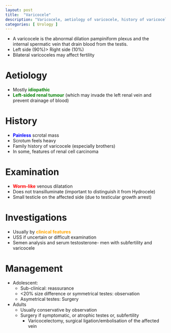 ```yaml
---
layout: post
title:  "Varicocele"
description: "Varicocele, aetiology of varicocele, history of varicocele, examintaion for varicocele, Investigation for varicocele, management of varicocele"
categories: [ Urology ]
---
```

- A varicocele is the abnormal dilation  pampiniform plexus and the internal spermatic vein that drain blood from the testis. 
- Left side (90%)> Right side (10%) 
- Bilateral varicoceles may affect fertility

# Aetiology
- Mostly <span style="color:green"> **idiopathic** </span>
- <span style="color:green"> **Left-sided renal tumour** </span> (which may invade the left renal vein and prevent drainage of blood)

# History
- <span style="color:blue"> **Painless** </span> scrotal mass
- Scrotum feels heavy
- Family history of varicocele (especially brothers)
- In some, features of renal cell carcinoma

# Examination
- <span style="color:red"> **Worm-like** </span>venous dilatation
- Does not transilluminate (important to distinguish it from Hydrocele)
- Small testicle on the affected side (due to testicular growth arrest)

# Investigations
- Usually by <span style="color:orange"> **clinical features** </span>
- USS if uncertain or difficult examination
- Semen analysis and serum testosterone- men with subfertility and varicocele

# Management
- Adolescent:
    - Sub-clinical: reassurance
    - <20% size difference or symmetrical testes: observation
    - Asymetrical testes: Surgery
- Adults
    - Usually conservative by observation
    - Surgery if symptomatic, or atrophic testes or, subfertility
        - Varicocelectomy, surgical ligation/embolisation of the affected vein

